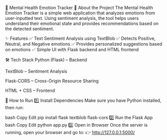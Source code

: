 🧠 Mental Health Emotion Tracker
📌 About the Project
The Mental Health Emotion Tracker is a simple web application that analyzes emotions from user-inputted text. Using sentiment analysis, the tool helps users understand their emotional state and provides recommendations based on the detected sentiment.

✨ Features
✅ Text Sentiment Analysis using TextBlob
✅ Detects Positive, Neutral, and Negative emotions
✅ Provides personalized suggestions based on emotions
✅ Simple UI with Flask backend and HTML frontend

🛠️ Tech Stack
Python (Flask) – Backend

TextBlob – Sentiment Analysis

Flask-CORS – Cross-Origin Resource Sharing

HTML + CSS – Frontend

🚀 How to Run
1️⃣ Install Dependencies
Make sure you have Python installed, then run:

bash
Copy
Edit
pip install flask textblob flask-cors
2️⃣ Run the Flask App
bash
Copy
Edit
python app.py
3️⃣ Open in Browser
Once the server is running, open your browser and go to:
👉 http://127.0.0.1:5000/
